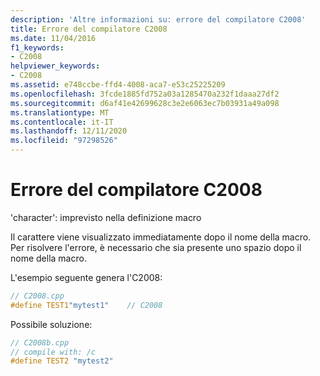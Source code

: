 ```yaml
---
description: 'Altre informazioni su: errore del compilatore C2008'
title: Errore del compilatore C2008
ms.date: 11/04/2016
f1_keywords:
- C2008
helpviewer_keywords:
- C2008
ms.assetid: e748ccbe-ffd4-4008-aca7-e53c25225209
ms.openlocfilehash: 3fcde1885fd752a03a1285470a232f1daaa27df2
ms.sourcegitcommit: d6af41e42699628c3e2e6063ec7b03931a49a098
ms.translationtype: MT
ms.contentlocale: it-IT
ms.lasthandoff: 12/11/2020
ms.locfileid: "97298526"
---
```

# <a name="compiler-error-c2008"></a>Errore del compilatore C2008

'character': imprevisto nella definizione macro

Il carattere viene visualizzato immediatamente dopo il nome della macro. Per risolvere l'errore, è necessario che sia presente uno spazio dopo il nome della macro.

L'esempio seguente genera l'C2008:

```cpp
// C2008.cpp
#define TEST1"mytest1"    // C2008
```

Possibile soluzione:

```cpp
// C2008b.cpp
// compile with: /c
#define TEST2 "mytest2"
```
